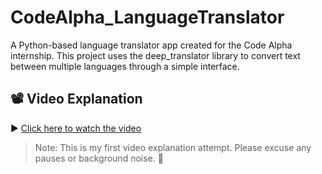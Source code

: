 # CodeAlpha_LanguageTranslator
A Python-based language translator app created for the Code Alpha internship. This project uses the deep_translator library to convert text between multiple languages through a simple interface.

## 📽️ Video Explanation

▶️ [Click here to watch the video](https://drive.google.com/file/d/1-ueVnq8srOm9ZEDjWetJTNn1kIQBb8lF/view?usp=drivesdk)

> Note: This is my first video explanation attempt. Please excuse any pauses or background noise. 🙂
